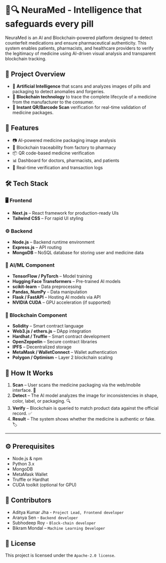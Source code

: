# 🧠🔍 NeuraMed - Intelligence that safeguards every pill

NeuraMed is an AI and Blockchain-powered platform designed to detect counterfeit medications and ensure pharmaceutical authenticity. This system enables patients, pharmacists, and healthcare providers to verify the legitimacy of medicine using AI-driven visual analysis and transparent blockchain tracking.


## 🚀 Project Overview

- 🧠 **Artificial Intelligence** that scans and analyzes images of pills and packaging to detect anomalies and forgeries.
- 🔗 **Blockchain technology** to trace the complete lifecycle of a medicine from the manufacturer to the consumer.
- 📱 **Instant QR/Barcode Scan** verification for real-time validation of medicine packages.

## 🌟 Features

- 📷 AI-powered medicine packaging image analysis
- 🔐 Blockchain traceability from factory to pharmacy
- 📦 QR code-based medicine verification
- 📊 Dashboard for doctors, pharmacists, and patients
- 🔄 Real-time verification and transaction logs

## 🛠️ Tech Stack

### 🖥️ Frontend
- **Next.js** – React framework for production-ready UIs  
- **Tailwind CSS** – For rapid UI styling

### ⚙️ Backend
- **Node.js** – Backend runtime environment  
- **Express.js** – API routing  
- **MongoDB** – NoSQL database for storing user and medicine data

### 🤖 AI/ML Component
- **TensorFlow / PyTorch** – Model training  
- **Hugging Face Transformers** – Pre-trained AI models  
- **scikit-learn** – Data preprocessing  
- **Pandas, NumPy** – Data manipulation  
- **Flask / FastAPI** – Hosting AI models via API  
- **NVIDIA CUDA** – GPU acceleration (if supported)

### 🔐 Blockchain Component
- **Solidity** – Smart contract language  
- **Web3.js / ethers.js** – DApp integration  
- **Hardhat / Truffle** – Smart contract development  
- **OpenZeppelin** – Secure contract libraries  
- **IPFS** – Decentralized storage  
- **MetaMask / WalletConnect** – Wallet authentication  
- **Polygon / Optimism** – Layer 2 blockchain scaling

## 📸 How It Works

1. **Scan** – User scans the medicine packaging via the web/mobile interface. 📸
2. **Detect** – The AI model analyzes the image for inconsistencies in shape, color, label, or packaging. 🔍
3. **Verify** – Blockchain is queried to match product data against the official record. ✅
4. **Result** – The system shows whether the medicine is authentic or fake. 🏷️

---

## ⚙️ Prerequisites

- Node.js & npm
- Python 3.x
- MongoDB
- MetaMask Wallet
- Truffle or Hardhat
- CUDA toolkit (optional for GPU)

## 🤝 Contributors

- Aditya Kumar Jha - `Project Lead, Frontend developer`
- Aranya Sen - `Backend developer`
- Subhodeep Roy - `Block-chain developer`
- Bikram Mondal – `Machine Learning Developer`

## 📜 License
This project is licensed under the `Apache-2.0 license`.